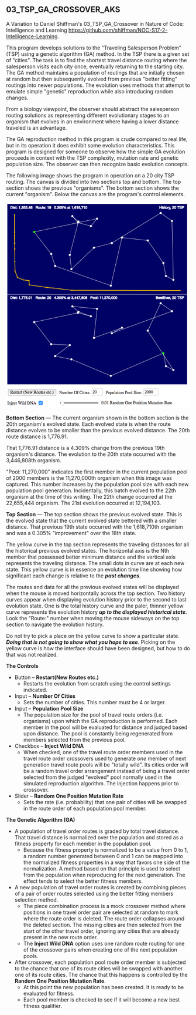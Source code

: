 ## 03_TSP_GA_CROSSOVER_AKS

A Variation to Daniel Shiffman's 03_TSP_GA_Crossover in
Nature of Code: Intelligence and Learning
https://github.com/shiffman/NOC-S17-2-Intelligence-Learning.

This program develops solutions to the "Traveling Salesperson Problem" (TSP) using a genetic algorithm (GA) method. In the TSP there is a given set of "cities". The task is to find the shortest travel distance routing where the salesperson visits each city once, eventually returning to the starting city. The GA method maintains a population of routings that are initially chosen at random but then subsequently evolved from previous "better fitting" routings into newer populations. The evolution uses methods that attempt to emulate simple "genetic" reproduction while also introducing random changes.

From a biology viewpoint, the observer should abstract the salesperson routing solutions as representing different evolutionary stages to an organism that evolves in an environment where having a lower distance traveled is an advantage.

The GA reproduction method in this program is crude compared to real life, but in its operation it does exhibit some evolution characteristics. This program is designed for someone to observe how the simple GA evolution proceeds in context with the TSP complexity, mutation rate and genetic population size. The observer can then recognize basic evolution concepts.

The following image shows the program in operation on a 20 city TSP routing. The canvas is divided into two sections top and bottom. The top section shows the previous "organisms". The bottom section shows the current "organism". Below the canvas are the program's control elements.

![ScreenShot](./images/ScreenShot01.png)

**Bottom Section** &mdash; The current organism shown in the bottom section is the 20th organism's evolved state. Each evolved state is when the route distance evolves to be smaller than the previous evolved distance. The 20th route distance is 1,776.91.

That 1,776.91 distance is a 4.309% change from the previous 19th organism's distance. The evolution to the 20th state occurred with the 3,446,808th organism.

"Pool: 11,270,000" indicates the first member in the current population pool of 2000 members is the 11,270,000th organism when this image was captured. This number increases by the population pool size with each new population pool generation. Incidentally, this batch evolved to the 22th organism at the time of this writing. The 22th change occurred at the 22,655,444 organism. The 21st evolution occurred at 12,194,103.

**Top Section** &mdash; The top section shows the previous evolved state. This is the evolved state that the current evolved state bettered with a smaller distance. That previous 19th state occurred with the 1,618,710th organism and was a 0.305% "improvement" over the 18th state.

The yellow curve in the top section represents the traveling distances for all the historical previous evolved states. The horizontal axis is the Nth member that possessed better minimum distance and the vertical axis represents the traveling distance. The small dots in curve are at each new state. This yellow curve is in essence an evolution time line showing how significant each change is relative to the **_past changes_**.

The routes and data for all the previous evolved states will be displayed when the mouse is moved horizontally across the top section. Two history curves appear when displaying evolution history prior to the second to last evolution state. One is the total history curve and the paler, thinner yellow curve represents the evolution history **_up to the displayed historical state_**. Look the "Route:" number when moving the mouse sideways on the top section to navigate the evolution history.

Do not try to pick a place on the yellow curve to show a particular state. **_Doing that is not going to show what you hope to see_**. Picking on the yellow curve is how the interface should have been designed, but how to do that was not realized.

**The Controls**
* Button &ndash; **Restart(New Routes etc.)**
  - Restarts the evolution from scratch using the control settings indicated.
* Input &ndash; **Number Of Cities**
  - Sets the number of cities. This number must be 4 or larger.
* Input &ndash; **Population Pool Size**
  - The population size for the pool of travel route orders (i.e. organisms) upon which the GA reproduction is performed. Each member in the pool will be evaluated for distance and judged based upon distance. The pool is constantly being regenerated from members selected from the previous pool.
* Checkbox &ndash; **Inject Wild DNA**
  - When checked, one of the travel route order members used in the travel route order crossovers used to generate _one_ member of next generation travel route pools will be "totally wild". Its cities order will be a random travel order arrangement instead of being a travel order selected from the judged "evolved" pool normally used in the simulated reproduction algorithm. The injection happens prior to crossover.
* Slider &ndash; **Random One Position Mutation Rate**
  - Sets the rate (i.e. probability) that one pair of cities will be swapped in the route order of each population pool member.

**The Genetic Algorithm (GA)**

* A population of travel order routes is graded by total travel distance. That travel distance is normalized over the population and stored as a fitness property for each member in the population pool.
  * Because the fitness property is normalized to be a value from 0 to 1, a random number generated between 0 and 1 can be mapped into the normalized fitness properties in a way that favors one side of the normalization. A method based on that principle is used to select from the population when reproducing for the next generation. The effect tends to select the better fitness members.
* A new population of travel order routes is created by combining pieces of a pair of order routes selected using the better fitting members selection method.
  * The piece combination process is a mock crossover method where positions in one travel order pair are selected at random to mark where the route order is deleted. The route order collapses around the deleted section. The missing cities are then selected from the start of the other travel order, ignoring any cities that are already present in the new route order.
  * The **Inject Wild DNA** option uses one random route routing for one of the crossover pairs when creating one of the next population pools.
* After crossover, each population pool route order member is subjected to the chance that one of its route cities will be swapped with another one of its route cities. The chance that this happens is controlled by the **Random One Position Mutation Rate**.
    * At this point the new population has been created. It is ready to be evaluated for fitness.
    * Each pool member is checked to see if it will become a new best fitness qualifier.
